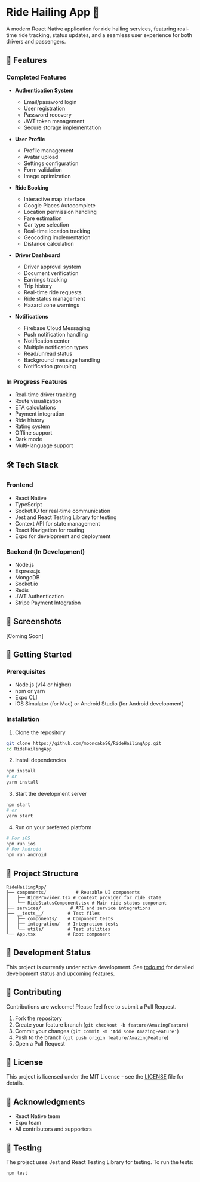 # Ride Hailing App 🚗

A modern React Native application for ride hailing services, featuring real-time ride tracking, status updates, and a seamless user experience for both drivers and passengers.

## 🚀 Features

### Completed Features
- **Authentication System**
  - Email/password login
  - User registration
  - Password recovery
  - JWT token management
  - Secure storage implementation

- **User Profile**
  - Profile management
  - Avatar upload
  - Settings configuration
  - Form validation
  - Image optimization

- **Ride Booking**
  - Interactive map interface
  - Google Places Autocomplete
  - Location permission handling
  - Fare estimation
  - Car type selection
  - Real-time location tracking
  - Geocoding implementation
  - Distance calculation

- **Driver Dashboard**
  - Driver approval system
  - Document verification
  - Earnings tracking
  - Trip history
  - Real-time ride requests
  - Ride status management
  - Hazard zone warnings

- **Notifications**
  - Firebase Cloud Messaging
  - Push notification handling
  - Notification center
  - Multiple notification types
  - Read/unread status
  - Background message handling
  - Notification grouping

### In Progress Features
- Real-time driver tracking
- Route visualization
- ETA calculations
- Payment integration
- Ride history
- Rating system
- Offline support
- Dark mode
- Multi-language support

## 🛠 Tech Stack

### Frontend
- React Native
- TypeScript
- Socket.IO for real-time communication
- Jest and React Testing Library for testing
- Context API for state management
- React Navigation for routing
- Expo for development and deployment

### Backend (In Development)
- Node.js
- Express.js
- MongoDB
- Socket.io
- Redis
- JWT Authentication
- Stripe Payment Integration

## 📱 Screenshots

[Coming Soon]

## 🚀 Getting Started

### Prerequisites
- Node.js (v14 or higher)
- npm or yarn
- Expo CLI
- iOS Simulator (for Mac) or Android Studio (for Android development)

### Installation

1. Clone the repository
```bash
git clone https://github.com/mooncakeSG/RideHailingApp.git
cd RideHailingApp
```

2. Install dependencies
```bash
npm install
# or
yarn install
```

3. Start the development server
```bash
npm start
# or
yarn start
```

4. Run on your preferred platform
```bash
# For iOS
npm run ios
# For Android
npm run android
```

## 📁 Project Structure

```
RideHailingApp/
├── components/           # Reusable UI components
│   ├── RideProvider.tsx # Context provider for ride state
│   └── RideStatusComponent.tsx # Main ride status component
├── services/           # API and service integrations
├── __tests__/         # Test files
│   ├── components/    # Component tests
│   ├── integration/   # Integration tests
│   └── utils/         # Test utilities
└── App.tsx            # Root component
```

## 🔄 Development Status

This project is currently under active development. See [todo.md](todo.md) for detailed development status and upcoming features.

## 🤝 Contributing

Contributions are welcome! Please feel free to submit a Pull Request.

1. Fork the repository
2. Create your feature branch (`git checkout -b feature/AmazingFeature`)
3. Commit your changes (`git commit -m 'Add some AmazingFeature'`)
4. Push to the branch (`git push origin feature/AmazingFeature`)
5. Open a Pull Request

## 📝 License

This project is licensed under the MIT License - see the [LICENSE](LICENSE) file for details.

## 🙏 Acknowledgments

- React Native team
- Expo team
- All contributors and supporters


## 🔄 Testing

The project uses Jest and React Testing Library for testing. To run the tests:

```bash
npm test
```

